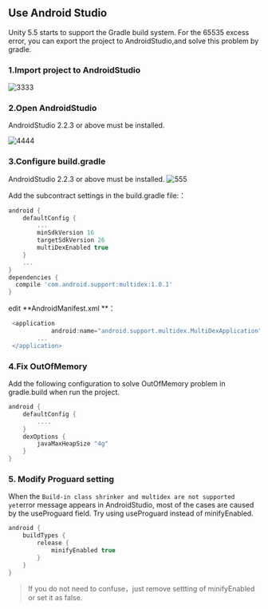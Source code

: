 ## Use Android Studio

Unity 5.5 starts to support the Gradle build system. For the 65535 excess error, you can export the project to AndroidStudio,and solve this problem by gradle.


### 1.Import project to AndroidStudio

![3333](http://docs.upltv.com/uploads/201807/5b39cc6bd83bb_5b39cc6b.png "3333")


### 2.Open AndroidStudio
AndroidStudio 2.2.3 or above must be installed.

![4444](http://docs.upltv.com/uploads/201807/5b39ccc80a994_5b39ccc8.png "4444")

### 3.Configure build.gradle
AndroidStudio 2.2.3 or above must be installed.
![555](http://docs.upltv.com/uploads/201807/5b39cd2136c17_5b39cd21.png "555")

Add the subcontract settings in the build.gradle file:：

```groovy
android {
    defaultConfig {
        ...
        minSdkVersion 16 
        targetSdkVersion 26
        multiDexEnabled true
    }
    ...
}
dependencies {
  compile 'com.android.support:multidex:1.0.1'
}
```

edit **AndroidManifest.xml **：
```groovy
 <application
            android:name="android.support.multidex.MultiDexApplication" >
        ...
 </application>
```

### 4.Fix OutOfMemory
Add the following configuration to solve OutOfMemory problem in gradle.build when run the project.
 
```groovy
android {
    defaultConfig {
        ....
    }
    dexOptions {
        javaMaxHeapSize "4g"
    }
}
```

### 5. Modify Proguard setting
When the `Build-in class shrinker and multidex are not supported yet`error message appears in AndroidStudio, most of the cases are caused by the useProguard field. Try using useProguard instead of minifyEnabled.

```groovy
android {
    buildTypes {
        release {
            minifyEnabled true
        }
    }
}
```
>If you do not need to confuse，just remove settting of minifyEnabled or set it as false.